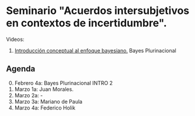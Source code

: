 # Seminario "Acuerdos intersubjetivos en contextos de incertidumbre".

Videos:

1. [Introducción conceptual al enfoque bayesiano.](https://youtu.be/IaA7vu7IAs4) Bayes Plurinacional

## Agenda

0. Febrero 4a: Bayes Plurinacional INTRO 2
0. Marzo 1a: Juan Morales.
0. Marzo 2a: -
0. Marzo 3a: Mariano de Paula
0. Marzo 4a: Federico Holik
